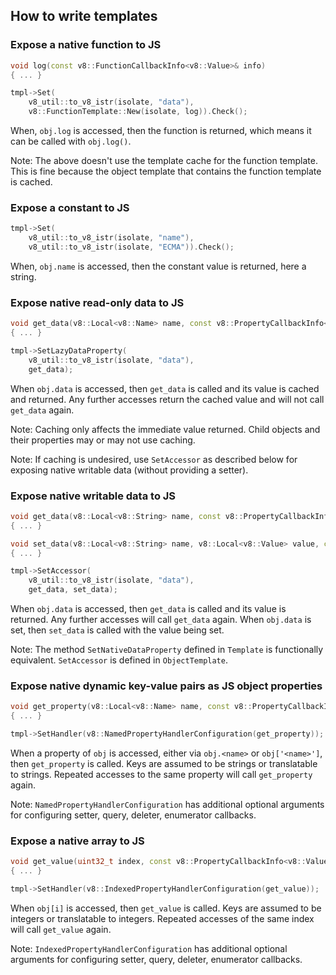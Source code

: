 ## How to write templates

### Expose a native function to JS

```cpp
void log(const v8::FunctionCallbackInfo<v8::Value>& info)
{ ... }

tmpl->Set(
    v8_util::to_v8_istr(isolate, "data"),
    v8::FunctionTemplate::New(isolate, log)).Check();
```

When, `obj.log` is accessed, then the function is returned, which means it can be called with `obj.log()`.

Note: The above doesn't use the template cache for the function template. This is fine because the object template that contains the function template is cached.

### Expose a constant to JS

```cpp
tmpl->Set(
    v8_util::to_v8_istr(isolate, "name"),
    v8_util::to_v8_istr(isolate, "ECMA")).Check();
```

When, `obj.name` is accessed, then the constant value is returned, here a string.

### Expose native read-only data to JS

```cpp
void get_data(v8::Local<v8::Name> name, const v8::PropertyCallbackInfo<v8::Value>& info)
{ ... }

tmpl->SetLazyDataProperty(
    v8_util::to_v8_istr(isolate, "data"),
    get_data);
```

When `obj.data` is accessed, then `get_data` is called and its value is cached and returned. Any further accesses return the cached value and will not call `get_data` again.

Note: Caching only affects the immediate value returned. Child objects and their properties may or may not use caching.

Note: If caching is undesired, use `SetAccessor` as described below for exposing native writable data (without providing a setter).

### Expose native writable data to JS

```cpp
void get_data(v8::Local<v8::String> name, const v8::PropertyCallbackInfo<v8::Value>& info)
{ ... }

void set_data(v8::Local<v8::String> name, v8::Local<v8::Value> value, const v8::PropertyCallbackInfo<v8::Value>& info)
{ ... }

tmpl->SetAccessor(
    v8_util::to_v8_istr(isolate, "data"),
    get_data, set_data);
```

When `obj.data` is accessed, then `get_data` is called and its value is returned. Any further accesses will call `get_data` again. When `obj.data` is set, then `set_data` is called with the value being set.

Note: The method `SetNativeDataProperty` defined in `Template` is functionally equivalent. `SetAccessor` is defined in `ObjectTemplate`.

### Expose native dynamic key-value pairs as JS object properties

```cpp
void get_property(v8::Local<v8::Name> name, const v8::PropertyCallbackInfo<v8::Value>& info)
{ ... }

tmpl->SetHandler(v8::NamedPropertyHandlerConfiguration(get_property));
```

When a property of `obj` is accessed, either via `obj.<name>` or `obj['<name>']`, then `get_property` is called. Keys are assumed to be strings or translatable to strings. Repeated accesses to the same property will call `get_property` again.

Note: `NamedPropertyHandlerConfiguration` has additional optional arguments for configuring setter, query, deleter, enumerator callbacks.

### Expose a native array to JS

```cpp
void get_value(uint32_t index, const v8::PropertyCallbackInfo<v8::Value>& info)
{ ... }

tmpl->SetHandler(v8::IndexedPropertyHandlerConfiguration(get_value));
```

When `obj[i]` is accessed, then `get_value` is called. Keys are assumed to be integers or translatable to integers. Repeated accesses of the same index will call `get_value` again.

Note: `IndexedPropertyHandlerConfiguration` has additional optional arguments for configuring setter, query, deleter, enumerator callbacks.
